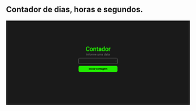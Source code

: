 ## Contador de dias, horas e segundos.
![](https://github.com/JonathanSaan/Contador/blob/356b3439eeafc9b6bcee364e0443f7806009d1a2/Screenshot_2022-01-26-13-45-26-1.png)
